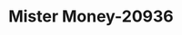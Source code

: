 ---
f_zip-code: 80538
f_state-code: CO
title: Mister Money-20936
f_phone: 970-667-7185
f_city-only: Loveland
f_address: 303 East 14Th Street Loveland
f_location-unique-id: '20936'
slug: mister-money-20936
updated-on: '2024-05-30T13:46:58.046Z'
created-on: '2024-05-30T13:36:59.803Z'
published-on: '2024-05-30T13:54:32.469Z'
f_city-state: cms/city/loveland-co.md
f_company: cms/company/mister-money.md
f_state: cms/state/colorado.md
layout: '[payday-loan].html'
tags: payday-loan
---